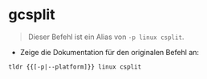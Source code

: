 # gcsplit

> Dieser Befehl ist ein Alias von `-p linux csplit`.

- Zeige die Dokumentation für den originalen Befehl an:

`tldr {{[-p|--platform]}} linux csplit`
